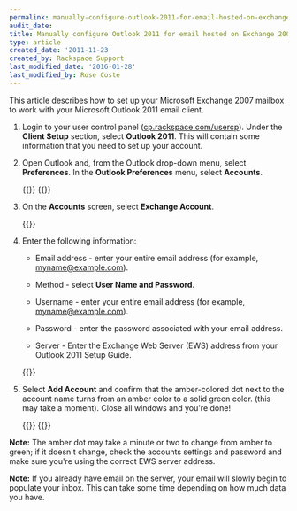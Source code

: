 ```yaml
---
permalink: manually-configure-outlook-2011-for-email-hosted-on-exchange-2007
audit_date:
title: Manually configure Outlook 2011 for email hosted on Exchange 2007
type: article
created_date: '2011-11-23'
created_by: Rackspace Support
last_modified_date: '2016-01-28'
last_modified_by: Rose Coste
---
```


This article describes how to set up your
Microsoft Exchange 2007 mailbox
to work with your
Microsoft Outlook 2011 email client.


1. Login to your user control panel
   ([cp.rackspace.com/usercp](https://cp.rackspace.com/usercp)). Under
   the **Client Setup** section, select **Outlook 2011**. This will
   contain some information that you need to set up your account.

2. Open Outlook and, from the Outlook drop-down menu,
   select **Preferences**. In the **Outlook Preferences** menu,
   select **Accounts**.

   {{<image src="E&AOutlook2011IMAP.png" alt="" title="">}}
   {{<image src="E&AOutlook2011IMAP2.png" alt="" title="">}}

3. On the **Accounts** screen, select **Exchange Account**.

   {{<image src="E&AOutlook2011Exchange.png" alt="" title="">}}

4. Enter the following information:

   - Email address - enter your entire email address
     (for example, myname@example.com).

   - Method - select **User Name and Password**.

   - Username - enter your entire email address
     (for example, myname@example.com).

   - Password - enter the password associated with your email address.

   - Server - Enter the Exchange Web Server (EWS) address from your
     Outlook 2011 Setup Guide.

   {{<image src="E&AOutlook2011Exchange2.png" alt="" title="">}}

5. Select **Add Account** and confirm that the amber-colored dot next to the
   account name turns from an amber color to a solid green color. (this may take a
   moment). Close all windows and you're done!

   {{<image src="E&AOutlook2011Exchange4.png" alt="" title="">}}
   {{<image src="E&AOutlook2011Exchange3.png" alt="" title="">}}

**Note:** The amber dot may take a minute or two to change from amber to
green; if it doesn't change, check the accounts settings and password and make
sure you're using the correct EWS server address.

**Note:** If you already
have email on the server, your email will slowly begin to populate your
inbox. This can take some time depending on how much data you have.
